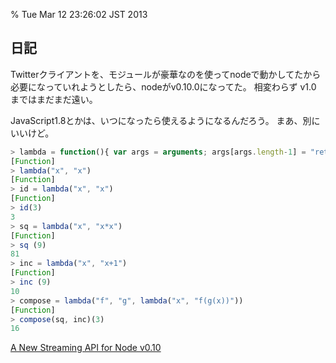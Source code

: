 % Tue Mar 12 23:26:02 JST 2013

## 日記

Twitterクライアントを、モジュールが豪華なのを使ってnodeで動かしてたから
必要になっていれようとしたら、nodeがv0.10.0になってた。
相変わらず v1.0 まではまだまだ遠い。

JavaScript1.8とかは、いつになったら使えるようになるんだろう。
まあ、別にいいけど。

```javascript
> lambda = function(){ var args = arguments; args[args.length-1] = "return " + args[args.length-1]; return (Function.apply(null, args)) }
[Function]
> lambda("x", "x")
[Function]
> id = lambda("x", "x")
[Function]
> id(3)
3
> sq = lambda("x", "x*x")
[Function]
> sq (9)
81
> inc = lambda("x", "x+1")
[Function]
> inc (9)
10
> compose = lambda("f", "g", lambda("x", "f(g(x))"))
[Function]
> compose(sq, inc)(3)
16
```

[A New Streaming API for Node v0.10](http://blog.nodejs.org/2012/12/20/streams2/)
